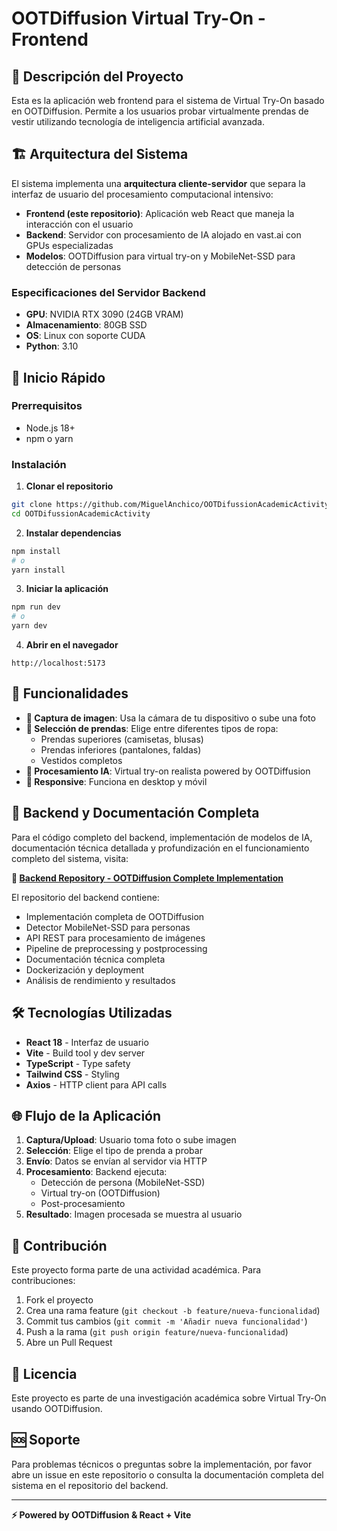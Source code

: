 # OOTDiffusion Virtual Try-On - Frontend

## 🌟 Descripción del Proyecto

Esta es la aplicación web frontend para el sistema de Virtual Try-On basado en OOTDiffusion. Permite a los usuarios probar virtualmente prendas de vestir utilizando tecnología de inteligencia artificial avanzada.

## 🏗️ Arquitectura del Sistema

El sistema implementa una **arquitectura cliente-servidor** que separa la interfaz de usuario del procesamiento computacional intensivo:

- **Frontend (este repositorio)**: Aplicación web React que maneja la interacción con el usuario
- **Backend**: Servidor con procesamiento de IA alojado en vast.ai con GPUs especializadas
- **Modelos**: OOTDiffusion para virtual try-on y MobileNet-SSD para detección de personas

### Especificaciones del Servidor Backend

- **GPU**: NVIDIA RTX 3090 (24GB VRAM)
- **Almacenamiento**: 80GB SSD
- **OS**: Linux con soporte CUDA
- **Python**: 3.10

## 🚀 Inicio Rápido

### Prerrequisitos

- Node.js 18+
- npm o yarn

### Instalación

1. **Clonar el repositorio**

```bash
git clone https://github.com/MiguelAnchico/OOTDifussionAcademicActivity.git
cd OOTDifussionAcademicActivity
```

2. **Instalar dependencias**

```bash
npm install
# o
yarn install
```

3. **Iniciar la aplicación**

```bash
npm run dev
# o
yarn dev
```

4. **Abrir en el navegador**

```
http://localhost:5173
```

## 🎯 Funcionalidades

- **📸 Captura de imagen**: Usa la cámara de tu dispositivo o sube una foto
- **👕 Selección de prendas**: Elige entre diferentes tipos de ropa:
  - Prendas superiores (camisetas, blusas)
  - Prendas inferiores (pantalones, faldas)
  - Vestidos completos
- **🤖 Procesamiento IA**: Virtual try-on realista powered by OOTDiffusion
- **📱 Responsive**: Funciona en desktop y móvil

## 🔗 Backend y Documentación Completa

Para el código completo del backend, implementación de modelos de IA, documentación técnica detallada y profundización en el funcionamiento completo del sistema, visita:

**🔗 [Backend Repository - OOTDiffusion Complete Implementation](https://github.com/MiguelAnchico/OOTDifussionAcademicActivity)**

El repositorio del backend contiene:

- Implementación completa de OOTDiffusion
- Detector MobileNet-SSD para personas
- API REST para procesamiento de imágenes
- Pipeline de preprocessing y postprocessing
- Documentación técnica completa
- Dockerización y deployment
- Análisis de rendimiento y resultados

## 🛠️ Tecnologías Utilizadas

- **React 18** - Interfaz de usuario
- **Vite** - Build tool y dev server
- **TypeScript** - Type safety
- **Tailwind CSS** - Styling
- **Axios** - HTTP client para API calls

## 🌐 Flujo de la Aplicación

1. **Captura/Upload**: Usuario toma foto o sube imagen
2. **Selección**: Elige el tipo de prenda a probar
3. **Envío**: Datos se envían al servidor via HTTP
4. **Procesamiento**: Backend ejecuta:
   - Detección de persona (MobileNet-SSD)
   - Virtual try-on (OOTDiffusion)
   - Post-procesamiento
5. **Resultado**: Imagen procesada se muestra al usuario

## 🤝 Contribución

Este proyecto forma parte de una actividad académica. Para contribuciones:

1. Fork el proyecto
2. Crea una rama feature (`git checkout -b feature/nueva-funcionalidad`)
3. Commit tus cambios (`git commit -m 'Añadir nueva funcionalidad'`)
4. Push a la rama (`git push origin feature/nueva-funcionalidad`)
5. Abre un Pull Request

## 📄 Licencia

Este proyecto es parte de una investigación académica sobre Virtual Try-On usando OOTDiffusion.

## 🆘 Soporte

Para problemas técnicos o preguntas sobre la implementación, por favor abre un issue en este repositorio o consulta la documentación completa del sistema en el repositorio del backend.

---

**⚡ Powered by OOTDiffusion & React + Vite**
